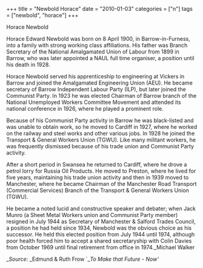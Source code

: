 +++
title = "Newbold Horace"
date = "2010-01-03"
categories = ["n"]
tags = ["newbold", "horace"]
+++

Horace Newbold  
  
Horace Edward Newbold was born on 8 April 1900, in Barrow-in-Furness, into a family with strong working class affiliations. His father was Branch Secretary of the National Amalgamated Union of Labour from 1899 in Barrow, who was later appointed a NAUL full time organiser, a position until his death in 1928. 
  
Horace Newbold served his apprenticeship to engineering at Vickers in Barrow and joined the Amalgamated Engineering Union (AEU). He became secretary of Barrow Independent Labour Party (ILP), but later joined the Communist Party. In 1923 he was elected Chairman of Barrow branch of the National Unemployed Workers Committee Movement and attended its national conference in 1926, where he played a prominent role.  
  
Because of his Communist Party activity in Barrow he was black-listed and was unable to obtain work, so he moved to Cardiff in 1927, where he worked on the railway and steel works and other various jobs. In 1928 he joined the Transport & General Workers Union (TGWU). Like many militant workers, he was frequently dismissed because of his trade union and Communist Party activity.  
  
After a short period in Swansea he returned to Cardiff, where he drove a petrol lorry for Russia Oil Products. He moved to Preston, where he lived for five years, maintaining his trade union activity and then in 1939 moved to Manchester, where he became Chairman of the Manchester Road Transport (Commercial Services) Branch of the Transport & General Workers Union (TGWU).  
  
He became a noted lucid and constructive speaker and debater; when Jack Munro (a Sheet Metal Workers union and Communist Party member) resigned in July 1944 as Secretary of Manchester & Salford Trades Council, a position he had held since 1934, Newbold was the obvious choice as his successor. He held this elected position from July 1944 until 1974, although poor health forced him to accept a shared secretaryship with Colin Davies from October 1969 until final retirement from office in 1974._Michael Walker  
  
__Source:_ _Edmund & Ruth Frow \`__To Make that Future - Now'_
